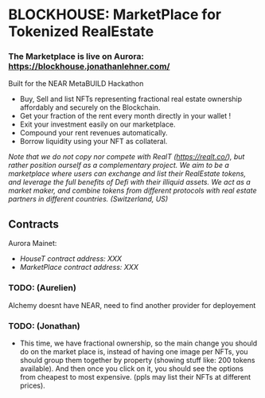 # BLOCKHOUSE: MarketPlace for Tokenized RealEstate
### The Marketplace is live on Aurora: https://blockhouse.jonathanlehner.com/
Built for the NEAR MetaBUILD Hackathon
- Buy, Sell and list NFTs representing fractional real estate ownership affordably and securely on the Blockchain.
- Get your fraction of the rent every month directly in your wallet !
- Exit your investment easily on our marketplace.
- Compound your rent revenues automatically.
- Borrow liquidity using your NFT as collateral.

*Note that we do not copy nor compete with RealT (https://realt.co/), but rather position ourself as a complementary project. We aim to be a marketplace where users can exchange and list their RealEstate tokens, and leverage the full benefits of Defi with their illiquid assets. We act as a market maker, and combine tokens from different protocols with real estate partners in different countries. (Switzerland, US)*

## Contracts
Aurora Mainet:
- *HouseT contract address: XXX*
- *MarketPlace contract address: XXX*

### TODO: (Aurelien)
Alchemy doesnt have NEAR, need to find another provider for deployement

### TODO: (Jonathan)
- This time, we have fractional ownership, so the main change you should do on the market place is, instead of having one image per NFTs, you should group them together by property (showing stuff like: 200 tokens available). And then once you click on it, you should see the options from cheapest to most expensive. (ppls may list their NFTs at different prices).
